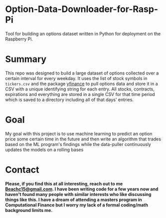 # Option-Data-Downloader-for-Rasp-Pi
Tool for building an options dataset written in Python for deployment on the Raspberry Pi. 

# Summary
  This repo was designed to build a large dataset of options collected over a certain interval for every weekday. It uses the list of stock symbols in `tickers.csv` and 
  the package [yfinance](https://pypi.org/project/yfinance/) to pull options data and store it in a CSV with a unique identifying string for each entry. All stocks, contracts,
  expirations and everything are stored in a single CSV for that time period which is saved to a directory including all of that days' entries. 
  
# Goal
  My goal with this project is to use machine learning to predict an option price some certain time in the future and then write an algorithm that trades based on the 
  ML program's findings while the data-puller continuously updates the models on a rolling bases
  
# Contact
  **Please, if you find this at all interesting, reach out to me [Beachc15@gmail.com](beachc15@gmail.com). I have been writing code for a few years now and haven't found many
  people with similar interests who like discussing things like this. I have a dream of attending a masters program in Computational Finance but I worry my lack of a formal
  coding/math background limits me.**

